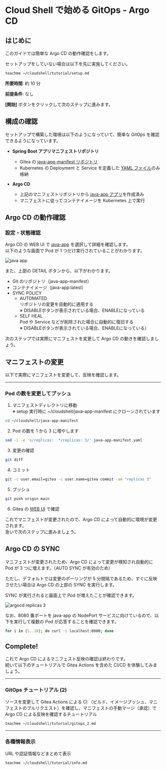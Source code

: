 # Cloud Shell で始める GitOps - Argo CD

## はじめに

このガイドでは簡単な Argo CD の動作確認をします。  

セットアップをしていない場合は以下を先に実施してください。
```bash
teachme ~/cloudshell/tutorial/setup.md
```

**所要時間**: 約 10 分

**前提条件**: なし

**[開始]** ボタンをクリックして次のステップに進みます。


## 構成の確認

セットアップで構築した環境は以下のようになっていて、簡単な GitOps を確認できるようになっています。

- **Spring Boot アプリマニフェストリポジトリ**
    - Gitea の [java-app-manifest リポジトリ](https://8082-$WEB_HOST/gitea/java-app-manifest/)
    - Kubernetes の Deployment と Service を定義した [YAML ファイル](https://8082-$WEB_HOST/gitea/java-app-manifest/src/branch/main/java-app-manifest.yaml)のみ格納

- **Argo CD**
    - 上記のマニフェストリポジトリから [java-app アプリ](https://8081-$WEB_HOST/applications/argocd/java-app)を作成済み
    - マニフェストに従ってコンテナイメージを Kubernetes 上で実行

## Argo CD の動作確認

### 設定・状態確認

Argo CD の WEB UI で [java-app](https://8081-$WEB_HOST/applications/argocd/java-app) を選択して詳細を確認します。  
以下のような画面で Pod が 1 つだけ実行されていることがわかります。

![java app](https://$LIGHTTPD_PORT-$WEB_HOST/argocd_java_app.png)

また、上部の DETAIL ボタンから、以下がわかります。
- Git のリポジトリ（java-app-manifest）
- コンテナイメージ（java-app:latest）
- SYNC POLICY
    - AUTOMATED  
      リポジトリの変更を自動的に適用する  
      ※ DISABLEボタンが表示されている場合、ENABLEになっている
    - SELF HEAL  
      Pod や Service などが削除された場合に自動的に復旧する  
      ※ DISABLEボタンが表示されている場合、ENABLEになっている）

次のステップでは実際にマニフェストを変更して Argo CD の動きを確認しましょう。

## マニフェストの変更

以下で実際にマニフェストを変更して、反映を確認します。  

---
### Pod の数を変更してプッシュ

1. マニフェストディレクトリに移動  
   ※ setup 実行時に ~/cloudshell/java-app-manifest にクローンされています
```bash
cd ~/cloudshell/java-app-manifest
```

2. Pod の数を 1 から 3 に増やします
```bash
sed -i -e 's/replicas: .*/replicas: 3/' java-app-manifest.yaml
```

3. 変更の確認
```bash
git diff
```
4. コミット
```bash
git -c user.email=gitea -c user.name=gitea commit -am "replicas 3"
```

5. プッシュ
```bash
git push origin main
```

6. Gitea の [WEB UI](https://8082-$WEB_HOST/gitea/java-app-manifest) で確認

これでマニフェストが変更されたので、Argo CD によって自動的に環境が変更されます。  
急いで次のステップに進みましょう。


## Argo CD の SYNC

マニフェストが変更されたため、Argo CD によって変更が検知され自動的に Pod が 3 つに増えます。（AUTO SYNC が有効のため）  

ただし、デフォルトでは変更のポーリングが 5 分間隔であるため、すぐに反映させたい場合は Argo CD の上部の SYNC を実行します。

SYNC が実行されると画面上で Pod が増えたことが確認できます。  

![argocd replicas 3](https://$LIGHTTPD_PORT-$WEB_HOST/argocd_java_app_replicas3.png)

なお、8080 番ポートを java-app の NodePort サービスに向けているので、以下を実行して複数の Pod が応答することを確認できます。
```bash
for i in {1..10}; do curl -s localhost:8080; done
```

## Complete!

<walkthrough-conclusion-trophy></walkthrough-conclusion-trophy>

これで Argo CD によるマニフェスト反映の確認は終わりです。  
続いて以下のチュートリアルで Gitea Actions を含めた CI/CD を体験してみましょう。

---

### GitOps チュートリアル (2)

ソースを変更して Gitea Actions による CI （ビルド、イメージプッシュ、マニフェストのプルリクエスト）を確認し、マニフェストの手動マージ（承認）で Argo CD による反映を確認するチュートリアル

```bash
teachme ~/cloudshell/tutorial/gitops_2.md
```

---

### 各種情報表示

URL や認証情報などまとめて表示

```bash
teachme ~/cloudshell/tutorial/info.md
```
